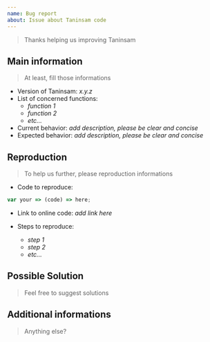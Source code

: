 ```yaml
---
name: Bug report
about: Issue about Taninsam code
---
```


> Thanks helping us improving Taninsam

## Main information

> At least, fill those informations

- Version of Taninsam: _x.y.z_
- List of concerned functions:
  - _function 1_
  - _function 2_
  - _etc..._
- Current behavior: _add description, please be clear and concise_
- Expected behavior: _add description, please be clear and concise_

## Reproduction

> To help us further, please reproduction informations

- Code to reproduce:

```js
var your => (code) => here;
```

- Link to online code: _add link here_

- Steps to reproduce:
  - _step 1_
  - _step 2_
  - _etc..._

## Possible Solution

> Feel free to suggest solutions

## Additional informations

> Anything else?
